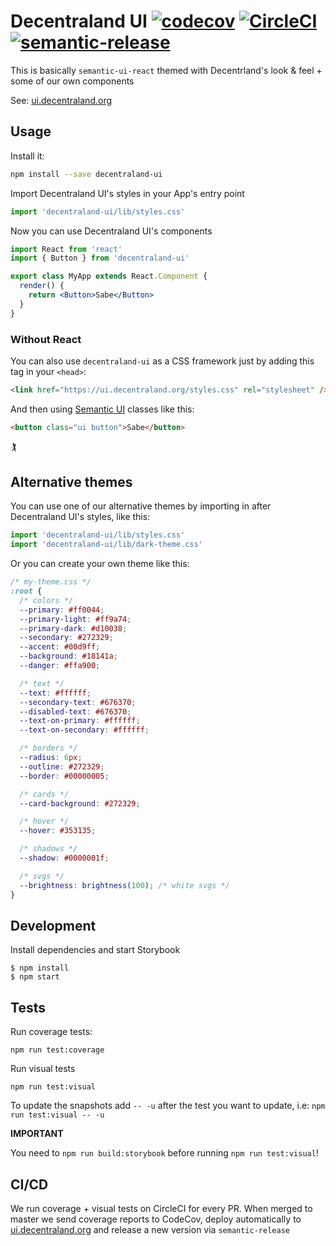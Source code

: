 # Decentraland UI [![codecov](https://codecov.io/gh/decentraland/ui/branch/master/graph/badge.svg)](https://codecov.io/gh/decentraland/ui) [![CircleCI](https://circleci.com/gh/decentraland/ui.svg?style=svg)](https://circleci.com/gh/decentraland/ui) [![semantic-release](https://img.shields.io/badge/%20%20%F0%9F%93%A6%F0%9F%9A%80-semantic--release-e10079.svg)](https://github.com/semantic-release/semantic-release)

This is basically `semantic-ui-react` themed with Decentrland's look & feel + some of our own components

See: [ui.decentraland.org](https://ui.decentraland.org)

## Usage

Install it:

```bash
npm install --save decentraland-ui
```

Import Decentraland UI's styles in your App's entry point

```jsx
import 'decentraland-ui/lib/styles.css'
```

Now you can use Decentraland UI's components

```jsx
import React from 'react'
import { Button } from 'decentraland-ui'

export class MyApp extends React.Component {
  render() {
    return <Button>Sabe</Button>
  }
}
```

### Without React

You can also use `decentraland-ui` as a CSS framework just by adding this tag in your `<head>`:

```html
<link href="https://ui.decentraland.org/styles.css" rel="stylesheet" />
```

And then using [Semantic UI](https://semantic-ui.com/) classes like this:

```html
<button class="ui button">Sabe</button>
```

🏌

## Alternative themes

You can use one of our alternative themes by importing in after Decentraland UI's styles, like this:

```jsx
import 'decentraland-ui/lib/styles.css'
import 'decentraland-ui/lib/dark-theme.css'
```

Or you can create your own theme like this:

```css
/* my-theme.css */
:root {
  /* colors */
  --primary: #ff0044;
  --primary-light: #ff9a74;
  --primary-dark: #d10038;
  --secondary: #272329;
  --accent: #00d9ff;
  --background: #18141a;
  --danger: #ffa900;

  /* text */
  --text: #ffffff;
  --secondary-text: #676370;
  --disabled-text: #676370;
  --text-on-primary: #ffffff;
  --text-on-secondary: #ffffff;

  /* borders */
  --radius: 6px;
  --outline: #272329;
  --border: #00000005;

  /* cards */
  --card-background: #272329;

  /* hover */
  --hover: #353135;

  /* shadows */
  --shadow: #0000001f;

  /* svgs */
  --brightness: brightness(100); /* white svgs */
}
```

## Development

Install dependencies and start Storybook

```
$ npm install
$ npm start
```

## Tests

Run coverage tests:

```
npm run test:coverage
```

Run visual tests

```
npm run test:visual
```

To update the snapshots add `-- -u` after the test you want to update, i.e: `npm run test:visual -- -u`

**IMPORTANT**

You need to `npm run build:storybook` before running `npm run test:visual`!

## CI/CD

We run coverage + visual tests on CircleCI for every PR. When merged to master we send coverage reports to CodeCov, deploy automatically to [ui.decentraland.org](https://ui.decentraland.org) and release a new version via `semantic-release`
